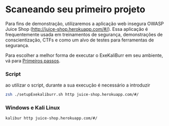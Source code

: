 # Scaneando seu primeiro projeto
Para fins de demonstração, utilizaremos a aplicação web insegura OWASP Juice Shop (http://juice-shop.herokuapp.com/#/). Essa aplicação é frequentemente usada em treinamentos de segurança, demonstrações de conscientização, CTFs e como um alvo de testes para ferramentas de segurança.

Para escolher a melhor forma de executar o ExeKaliBurr em seu ambiente, vá para [Primeiros passos](/Manual/quickstart.md).
### Script
ao utilizar o script, durante a sua execução é necessário a introduzir

```bash
zsh ./setupExekaliburr.sh http juice-shop.herokuapp.com/#/ 
```
### Windows e Kali Linux 


```text
kalibur http juice-shop.herokuapp.com/#/
```

